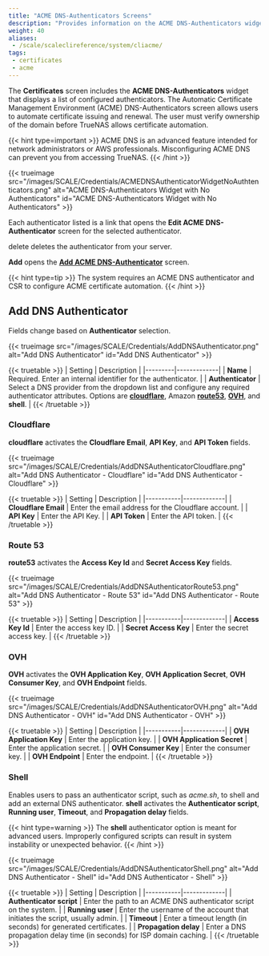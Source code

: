 ```yaml
---
title: "ACME DNS-Authenticators Screens"
description: "Provides information on the ACME DNS-Authenticators widget and settings."
weight: 40
aliases: 
 - /scale/scaleclireference/system/cliacme/
tags:
 - certificates
 - acme
---
```


The **Certificates** screen includes the **ACME DNS-Authenticators** widget that displays a list of configured authenticators.
The Automatic Certificate Management Environment (ACME) DNS-Authenticators screen allows users to automate certificate issuing and renewal. The user must verify ownership of the domain before TrueNAS allows certificate automation.

{{< hint type=important >}}
ACME DNS is an advanced feature intended for network administrators or AWS professionals. Misconfiguring ACME DNS can prevent you from accessing TrueNAS.
{{< /hint >}}

{{< trueimage src="/images/SCALE/Credentials/ACMEDNSAuthenticatorWidgetNoAuthtenticators.png" alt="ACME DNS-Authenticators Widget with No Authenticators" id="ACME DNS-Authenticators Widget with No Authenticators" >}}

Each authenticator listed is a link that opens the **Edit ACME DNS-Authenticator** screen for the selected authenticator.

<span class="material-icons">delete</span> deletes the authenticator from your server.

**Add** opens the **[Add ACME DNS-Authenticator](#add-dns-authenticator)** screen.

{{< hint type=tip >}}
The system requires an ACME DNS authenticator and CSR to configure ACME certificate automation.
{{< /hint >}}

## Add DNS Authenticator
Fields change based on **Authenticator** selection.

{{< trueimage src="/images/SCALE/Credentials/AddDNSAuthenticator.png" alt="Add DNS Authenticator" id="Add DNS Authenticator" >}}

{{< truetable >}}
| Setting | Description |
|---------|-------------|
| **Name** | Required. Enter an internal identifier for the authenticator. |
| **Authenticator** | Select a DNS provider from the dropdown list and configure any required authenticator attributes. Options are **[cloudflare](https://www.cloudflare.com)**, Amazon **[route53](https://aws.amazon.com/route53/)**, [**OVH**](https://www.ovhcloud.com/en/domains/), and **shell**. |
{{< /truetable >}}

### Cloudflare

**cloudflare** activates the **Cloudflare Email**, **API Key**, and **API Token** fields.

{{< trueimage src="/images/SCALE/Credentials/AddDNSAuthenticatorCloudflare.png" alt="Add DNS Authenticator - Cloudflare" id="Add DNS Authenticator - Cloudflare" >}}

{{< truetable >}}
| Setting | Description |
|-----------|-------------|
| **Cloudflare Email** | Enter the email address for the Cloudflare account. |
| **API Key** | Enter the API Key. |
| **API Token** | Enter the API token. |
{{< /truetable >}}

### Route 53

**route53** activates the **Access Key Id** and **Secret Access Key** fields.

{{< trueimage src="/images/SCALE/Credentials/AddDNSAuthenticatorRoute53.png" alt="Add DNS Authenticator - Route 53" id="Add DNS Authenticator - Route 53" >}}

{{< truetable >}}
| Setting | Description |
|-----------|-------------|
| **Access Key Id** | Enter the access key ID. |
| **Secret Access Key** | Enter the secret access key. |
{{< /truetable >}}

### OVH

**OVH** activates the **OVH Application Key**, **OVH Application Secret**, **OVH Consumer Key**, and **OVH Endpoint** fields.

{{< trueimage src="/images/SCALE/Credentials/AddDNSAuthenticatorOVH.png" alt="Add DNS Authenticator - OVH" id="Add DNS Authenticator - OVH" >}}

{{< truetable >}}
| Setting | Description |
|-----------|-------------|
| **OVH Application Key** | Enter the application key. |
| **OVH Application Secret** | Enter the application secret. |
| **OVH Consumer Key** | Enter the consumer key. |
| **OVH Endpoint** | Enter the endpoint. |
{{< /truetable >}}

### Shell

Enables users to pass an authenticator script, such as *acme.sh*, to shell and add an external DNS authenticator. **shell** activates the **Authenticator script**, **Running user**, **Timeout**, and **Propagation delay** fields.

{{< hint type=warning >}}
The **shell** authenticator option is meant for advanced users. Improperly configured scripts can result in system instability or unexpected behavior.
{{< /hint >}}

{{< trueimage src="/images/SCALE/Credentials/AddDNSAuthenticatorShell.png" alt="Add DNS Authenticator - Shell" id="Add DNS Authenticator - Shell" >}}

{{< truetable >}}
| Setting | Description |
|-----------|-------------|
| **Authenticator script** | Enter the path to an ACME DNS authenticator script on the system. |
| **Running user** | Enter the username of the account that initiates the script, usually admin. |
| **Timeout** | Enter a timeout length (in seconds) for generated certificates. |
| **Propagation delay** | Enter a DNS propagation delay time (in seconds) for ISP domain caching. |
{{< /truetable >}}
